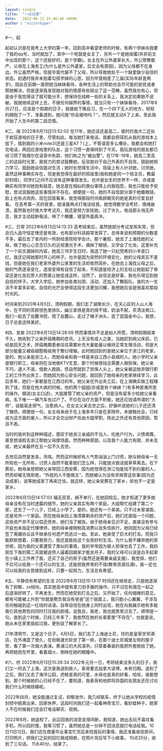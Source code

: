 ```yaml
---
layout: single
title:  "一点记录"
date:   2022-06-12 15:46:48 +0800
author : "victorhyper"
---
```

#一、起

起初认识是在我考上大学的第一年，回到高中看望老师的时候，有两个学妹向我要了我的qq号，当时就加了，其中一个呢就是女主了，另外一个是她闺蜜(并非前文中出现的那个，这个还挺好的，是个学霸)。女主在外公外婆家长大，外公管教极严，父母在上海务工(为什么是外公外婆家，后文会有原因)，因为父母都不在身边，外公虽然严格，但是毕竟代替不了父母，所以导致她处于一个缺爱缺少自信的状态。初遇时我并未抱着勾搭学妹的心思，因为毕竟相差了三届(实际年龄差两岁)，因此在前期一直把她当妹妹看待，各种生活上的帮助也会尽可能的安抚或者帮她解决，但是逐渐我发现她对我的情感有些超出了这一范畴，虽然我也有心，但是由于我觉得谈了就可能分手，想保持在纯粹一些的关系上，我决定如果她不说破，我就继续这样上去，不做任何越界的事情，就当只有一个妹妹看待，2017年8月27日，应该是个假期的日子，我接她下晚自习，在一个四下无人的地方，轻轻的拥抱了一下，准备道别，她问我“你会接吻吗？”，然后就主动A了上来，至此我开始了人生中的第二段恋情。

#二、缘
2022年6月13日13:52:02 在17年，她应该还是高二，彼时的我大二还处于疯狂游戏的日子里，尽管如此，每当她打来电话，我都会把耳机从我的游戏本上拔下，插到我的小米note3(还是三星A7？)上，不管语音多么嘈杂，我都会和她打完电话，再回应游戏里的队友，这个习惯一直保持到了今天。我玩游戏的朋友都已经习惯了我偶尔在语音中失踪，他们称之为“被出警”。在17年-19年，她高二至高三的这段时光里，我努力的尝试鼓舞她，反驳她对于自己外表的不自信，鼓励她努力学习，鼓励她自信面对生活；她时长觉得生活中，班级上有人针对她，讨厌她，虽然这种事确实存在，但是我觉得在最好的班级里(我和她是同一个班主任，教最好的班)，同学们之间不应该有这种事情发生。也许是女生的世界不一样，亦或是确实有同学对她抱有敌意，她总是在相似的类似事情上向我抱怨，我也只能给予安慰，尝试说服她这些事情并不存在。顺便提一句，她的不自信部分源于她戴眼镜，脸上也有点肉肉，现在回首看来，我觉得那段时间素颜朝天的她是真的可爱且好看。
在高考第一天的夜里，她凌晨两点打电话给我，她觉得数学没考好，情绪崩溃，虽然我也时值大学考试月，我还是努力安抚她，过了许久，电话那头悄无声息，我才主动挂断电话，伸了个懒腰，寝室外面真冷。

#三、日常
2022年6月13日14:13:33 高考结束后，虽然她部分考试发挥失常，但总归人品守恒定律还是有效，也有部分科目超常发挥了，总体来说和预期的分数差不多，最后去了省内的一所财经类院校学会计。那个暑假，她去了上海找她的父母，做了她心心念念已久的近视激光手术，摘掉了眼镜，又学会了化妆。这里补充了一个前文漏掉的内容，她高三18岁生日时，我送了她一只纪梵希的小羊皮口红，我还记得她那时开心的样子。也许是因为突然的环境变化，她的父母其实不差钱，但是她在我们老家外婆外公家里的生活却依然简朴。在她去上海找父母之后，她的气质逐渐变化，逐渐变得有自信了起来，不知道是经济上的支柱让她挺起了脊梁还是化妆后旁人的赞美让她变成这样，当然了，自信总是好事，我也乐得见到她自信的样子。大学入学后，她参加各类社团、活动、还加入了舞蹈队。谁的大一生活不丰富多彩呢，自信的光芒会使得这段生活更加闪耀，我想她应该是很喜欢那段时光的。

时间来到2020年4月5日，清明假期，我们去了湖南长沙，在天心区的人山人海中，在不同的茶颜悦色里排队，幽兰拿铁是真的很不错，奶油不腻，茶清淡爽口，我们一起去了岳麓书院，爬了岳麓山，走过了橘子洲头，逛了逛国金中心，我想，日子总是这样美好。

#四、变故
2022年6月13日14:28:09 然而事情并不总是如人所愿，清明假期结束不久，她收到了父亲肝癌晚期的悲讯，上天没有成人之美，当她赶到病父床前，已经是回天乏术，肝癌晚期患者往往需要补充大量能量以维持正常生理活动，但是大部分能量又被癌细胞吸收用于繁衍增殖。此时她回到的是她父亲位于浙江的老家，是的，她父亲是浙江人，而她母亲和我一样是来自江西小县城的人。她小学时父亲是银行职工，母亲则在当地做KTV生意，那个时候借钱总需要人做担保，她父亲不巧，遇人不淑，借款人跑路，债自然就到了担保人头上，她父亲被迫放弃银行职工的工作外出务工，而她因为担心安全问题，就回到了她母亲的老家继续学习，此后多年，她们一家都是在江西过的年。她父亲在外出务工后，在上海确实做工程赚到了钱，但是在他大病的时候，他的两个姐姐(亦或是有个妹妹？)有多种匪夷所思的操作。据说(女主口述)，大姐接管了她父亲的资产，但是没有留多少给她父亲看病，名下唯一一辆汽车也过户了。不仅在治疗方面不积极，她还花钱请所谓的“大师”，说能驱走邪气，治愈病人。在女主父亲去世之后，好像听说她的儿子还还清了赌债。顺便提一句，女主母亲由于在上海多年只是在家陪伴，未接触社会，已经成为这方面的废人，所以才会交出财产任由大姐宰割，除此之外还有其他原因，暂且不表。

当时的我听到这种种描述，感叹于她浙江亲戚的不当人、吃绝户行为，义愤填膺，甚至想请假去浙江帮她父母撑场面，然而种种原因，以及我个人能力有限，并未去成，她父亲最终在五一后不久去世。

去世后自然是发丧，吊唁。然而这时候却有人气势汹汹上门讨债，她与她母亲一无所知也一无所有，讨债人自然不能拿她们怎么样，只能放点狠话就草草离去。在下葬前，她母亲想把她父亲带回江西安葬，因为她觉得在浙江怕是找不到扫墓的人，然而却被无情拒绝，“外姓的人不能做主”，而她被认为没有资格管这些事(因为还没成家)，说等她成家了再来迁坟。就这样，她父亲安葬在了家乡，却也不一定是家乡。


2022年6月13日14:57:03 福无双至，祸不单行，在她回校后，她才知道了更多她母亲没有在当时透露的细节，她的父亲其实有两个家庭，大姐帮忙组建了第二个家，还生了一个儿子，已经上小学了。是的，她还有一个弟弟。只不过未曾谋面，还是另外一个家庭。而在她母亲回上海清算剩余的资产后，她们还面临一个问题，这些资产并不足以偿还债务，她们当了被告。由于她母亲见识不足，直接没有参与开庭也未指定代理律师，她的母亲被限制高消费以及失信执行，她则因为父母已经签了离婚协议且不继承任何遗产而逃过一劫。至此，她承受了巨大的打击。而我只能默默想着，只要我努力，我还是能给这个女孩好的生活。为什么我不嫌弃她的家世呢，因为我的父辈遭受了类似的事情，我的爷爷因为替人担保也丢了工作，我妈刚生下我的第二天就被追债人逼着回娘家才能坐月子，我的父母可以说是白手起家在小镇上工作养了我，还买了自己的房子(虽然还是需要亲戚支援)，我觉得，他们不仅可以给我一个还可以的生活，还能把我养育的不错(教育资源拉满)，我一定也可以给我的女孩做到这样，只要一起努力，生活总有希望。


#五、平静但有希望的生活
2022年6月13日15:13:17 时间还在继续走，只是她逐渐有了抑郁、zs倾向，其实她高中就有拿刀划手腕的操作，只不过在和我在一起之后逐渐好转了，不再发生，然而在她受到打击之后，又开始了，任何细微的意见，都有可能被上升到“你就是欺负我没有爸爸”这个层面上，我只能小心翼翼，不涉及任何触碰到这一红线的话语。自卑自信在她身上同时出现，她在向我展示她有多能吸引其他男性的同时打压我的颜值，说我丑，我老，我也就笑笑过去了。顺带提一句，直到这个时候，已经三年多了，我依然在她的长辈那里“不存在”，也就是说，她从未在家里提起过我，更别说了解家长了。

21年清明节，又是这个日子，4月5日，我们去了上海迪士尼，住的是皇家世贸酒店，在外滩逛了很久，在创极速光轮坐了第一排，在那个迪士尼城堡左侧的屋子旁，看了第一次烟火表演。黄浦江的大风凛冽，只穿着春装的我把外套脱给了她，再把她抱在怀里，看着烟火，倒映在她的眼瞳中。

#六、终
2022年6月13日15:26:34 2022年元月一日，考研结束没多久的日子，我们又一同去了上海，这次是我送别故人，表哥要去加拿大读博，未有归期。送别了之后，我们又去了海洋公园，虎鲸是真的可爱，水母也是真的好看，哈哈，谁能想到，那个时候她的心已经不在了，要知道，我表哥和他即将异国的女朋友还在讨论我们什么时候结婚呢。

2022年四月，她没能通过复试，抑郁发作，我几经联系，终于让她从学校的疫情封控中脱离出来，回家休养，这段时间我们还一起看神奇宝贝，看妙蛙种子，她家人不在时候我们还会打电话聊天、视频。

2022年6月，她返校了，此后回我的消息变得间断，我知道，她出去玩不喜欢看手机，所以回的慢，我等习惯了，虽然她总是一分钟不回消息就打电话给我。10日11日12日，我们还在商量毕业事宜忙完后来找我玩的事情，我还准备收拾房间，打印照片，把我们之前的回忆做成相册，在照片背后写下小故事。
10点25分，收到了三句话。
11点40分，结束了。